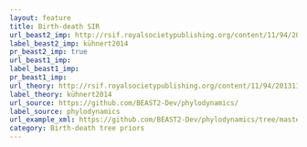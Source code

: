 ```yaml
---
layout: feature
title: Birth-death SIR
url_beast2_imp: http://rsif.royalsocietypublishing.org/content/11/94/20131106
label_beast2_imp: kühnert2014
pr_beast2_imp: true
url_beast1_imp: 
label_beast1_imp: 
pr_beast1_imp: 
url_theory: http://rsif.royalsocietypublishing.org/content/11/94/20131106
label_theory: kühnert2014
url_source: https://github.com/BEAST2-Dev/phylodynamics/
label_source: phylodynamics
url_example_xml: https://github.com/BEAST2-Dev/phylodynamics/tree/master/examples/BDSIR.xml
category: Birth-death tree priors
---
```

